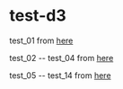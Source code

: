 # test-d3

test_01 from [here](http://blog.infographics.tw/2015/03/d3js-the-introduction/) 

test_02 -- test_04 from [here](http://javascript.ruanyifeng.com/library/d3.html) 

test_05 -- test_14 from [here](http://www.ourd3js.com/) 
